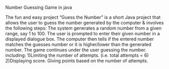 Number Guessing Game in java

The fun and easy project “Guess the Number” is a short Java project that allows the user to guess the number generated by the computer & involves the following steps:
The system generates a random number from a given range, say 1 to 100.
The user is prompted to enter their given number in a displayed dialogue box.
The computer then tells if the entered number matches the guesses number or it is higher/lower than the generated number.
The game continues under the user guessing the number.
including:
1)Limiting the number of attempts. (i.e. total attempts = 6)
2)Displaying score.
Giving points based on the number of attempts.
